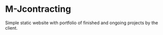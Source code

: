 # M-Jcontracting
Simple static website with portfolio of finished and ongoing projects by the client. 
